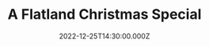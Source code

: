 ---
video:
  type: vimeo
  id: 784275469
speaker:
  permalink: flatland-church
  name: Flatland Church
title: A Flatland Christmas Special
image: https://i.imgur.com/zbeALIV.png
date: 2022-12-25T14:30:00.000Z
---